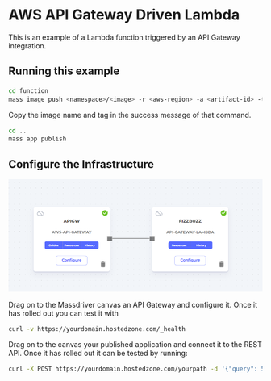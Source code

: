 # AWS API Gateway Driven Lambda

This is an example of a Lambda function triggered by an API Gateway integration.

## Running this example

```bash
cd function
mass image push <namespace>/<image> -r <aws-region> -a <artifact-id> -t <tag>
```

Copy the image name and tag in the success message of that command.

```bash
cd ..
mass app publish
```

## Configure the Infrastructure

![Infrastructure Diagram](infra.png "Infrastructure Diagram")

Drag on to the Massdriver canvas an API Gateway and configure it. Once it has rolled out you can test it with

```bash
curl -v https://yourdomain.hostedzone.com/_health
```

Drag on to the canvas your published application and connect it to the REST API. Once it has rolled out it can be
tested by running:

```bash
curl -X POST https://yourdomain.hostedzone.com/yourpath -d '{"query": 5}'
```
